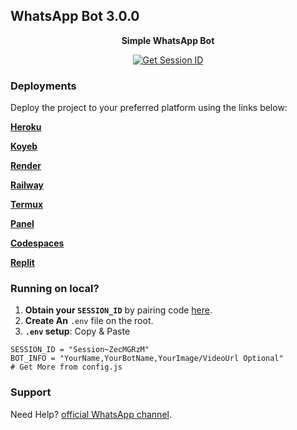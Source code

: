 ## WhatsApp Bot 3.0.0

<p align="center">
  <strong>Simple WhatsApp Bot</strong>
</p>

<p align="center">
  <a href="https://fx-session.vercel.app/">
    <img src="https://img.shields.io/badge/Get%20Session%20ID-000?style=for-the-badge&logo=server&logoColor=white" alt="Get Session ID"/>
  </a>
</p>

### Deployments

Deploy the project to your preferred platform using the links below:

**[Heroku](https://www.heroku.com/deploy?template=https://github.com/FXastro/fxop-md)**

**[Koyeb](https://app.koyeb.com/services/deploy?type=docker&image=docker.io/fxastro/fxop-md&name=fxop-md-demo&env[SESSION_ID]=Session~&env[BOT_INFO]=ᴀsᴛʀᴏ;ғxᴏᴘ-ᴍᴅ&env[SUDO]=2348039607375&env[ANTILINK]=true&env[PORT]=8000&service_type=worker)**

**[Render](https://render.com/deploy?repo=https://github.com/FXastro/fxop-md&env=SESSION_ID,BOT_INFO)**

**[Railway](https://railway.app/new/template?template=https://github.com/FXastro/fxop-md&envs=SESSION_ID,BOT_INFO)**

**[Termux](https://github.com/FXastro/fxop-md/blob/master/media/termux.md)**

**[Panel](https://github.com/FXastro/fxop-md/releases/)**

**[Codespaces](https://github.com/codespaces/new?skip_quickstart=true&machine=standardLinux32gb&repo=843557699&ref=master&devcontainer_path=.devcontainer%2Fdevcontainer.json&geo=EuropeWest)**

**[Replit](https://replit.com/~)**

### Running on local?

1. **Obtain your `SESSION_ID`** by pairing code [here](https://fx-session.vercel.app/).
2. **Create An** `.env` file on the root.
3. **`.env` setup**: Copy & Paste

```.env
SESSION_ID = "Session~ZecMGRzM"
BOT_INFO = "YourName,YourBotName,YourImage/VideoUrl Optional"
# Get More from config.js
```

### Support

Need Help? [official WhatsApp channel](https://whatsapp.com/channel/0029VambPbJ2f3ERs37HvM2J).
